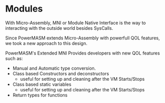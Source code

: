 # Modules 
With Micro-Assembly, MNI or Module Native Interface is the way to interacting with the outside world besides SysCalls.

Since PowerMASM extends Micro-Assembly with powerfull QOL features, we took a new approach to this design.


PowerMASM's Extended MNI Provides developers with new QOL features such as:
- Manual and Automatic type conversion.
- Class based Constructors and deconstructors
    - useful for setting up and cleaning after the VM Starts/Stops
- Class based static variables
    - useful for setting up and cleaning after the VM Starts/Stops
- Return types for functions
